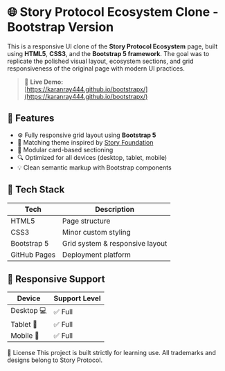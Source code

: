 # 🌐 Story Protocol Ecosystem Clone - Bootstrap Version

This is a responsive UI clone of the **Story Protocol Ecosystem** page, built using **HTML5**, **CSS3**, and the **Bootstrap 5 framework**. The goal was to replicate the polished visual layout, ecosystem sections, and grid responsiveness of the original page with modern UI practices.

> 🔗 **Live Demo:**  
> [https://karanray444.github.io/bootstrapx/](https://karanray444.github.io/bootstrapx/)


## 🚀 Features

- ⚙️ Fully responsive grid layout using **Bootstrap 5**
- 🎨 Matching theme inspired by [Story Foundation](https://www.story.foundation/ecosystem)
- 🧱 Modular card-based sectioning
- 🔍 Optimized for all devices (desktop, tablet, mobile)
- 💡 Clean semantic markup with Bootstrap components


## 🧰 Tech Stack

| Tech         | Description                          |
|--------------|--------------------------------------|
| HTML5        | Page structure                       |
| CSS3         | Minor custom styling                 |
| Bootstrap 5  | Grid system & responsive layout      |
| GitHub Pages | Deployment platform                  |

## 📱 Responsive Support
| Device     | Support Level |
| ---------- | ------------- |
| Desktop 💻 | ✅ Full      |
| Tablet 📱  | ✅ Full      |
| Mobile 📲  | ✅ Full      |

📄 License
This project is built strictly for learning use.
All trademarks and designs belong to Story Protocol.
